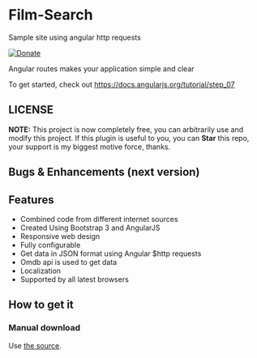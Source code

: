 # Film-Search
Sample site using angular http requests

[![Donate](https://www.paypalobjects.com/en_US/i/btn/btn_donateCC_LG.gif)](https://www.paypal.com/)




Angular routes makes your application simple and clear

To get started, check out https://docs.angularjs.org/tutorial/step_07

## LICENSE

**NOTE:** This project is now completely free, you can arbitrarily use and modify this project. If this plugin is useful to you, you can **Star** this repo, your support is my biggest motive force, thanks.

## Bugs & Enhancements (next version)

## Features

* Combined code from different internet sources
* Created Using Bootstrap 3 and AngularJS
* Responsive web design
* Fully configurable
* Get data in JSON format using Angular $http requests
* Omdb api is used to get data
* Localization
* Supported by all latest browsers


## How to get it

### Manual download

Use [the source](https://github.com/niranth/Angular-Sample/archive/master.zip).

